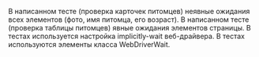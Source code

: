 В написанном тесте (проверка карточек питомцев)  неявные ожидания всех элементов (фото, имя питомца, его возраст).
В написанном тесте (проверка таблицы питомцев)  явные ожидания элементов страницы.
 В тестах используется настройка implicitly-wait веб-драйвера.
 В тестах используются элементы класса WebDriverWait.
